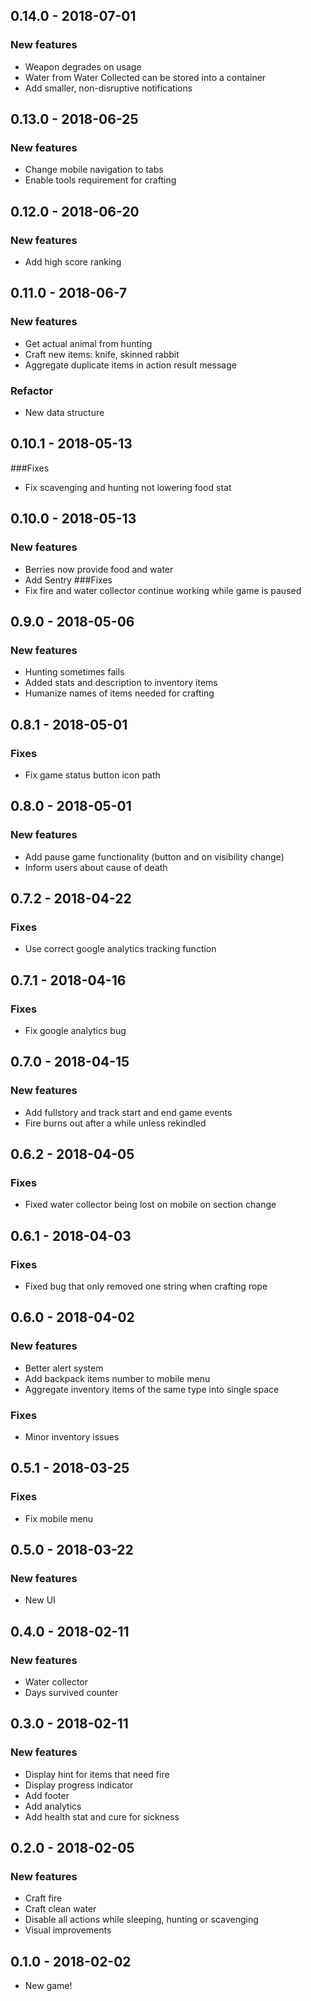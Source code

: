## 0.14.0 - 2018-07-01
### New features
- Weapon degrades on usage
- Water from Water Collected can be stored into a container
- Add smaller, non-disruptive notifications

## 0.13.0 - 2018-06-25
### New features
- Change mobile navigation to tabs
- Enable tools requirement for crafting

## 0.12.0 - 2018-06-20
### New features
- Add high score ranking

## 0.11.0 - 2018-06-7
### New features
- Get actual animal from hunting
- Craft new items: knife, skinned rabbit
- Aggregate duplicate items in action result message

### Refactor
- New data structure

## 0.10.1 - 2018-05-13
###Fixes
- Fix scavenging and hunting not lowering food stat

## 0.10.0 - 2018-05-13
### New features
- Berries now provide food and water
- Add Sentry
###Fixes
- Fix fire and water collector continue working while game is paused

## 0.9.0 - 2018-05-06
### New features
- Hunting sometimes fails
- Added stats and description to inventory items
- Humanize names of items needed for crafting

## 0.8.1 - 2018-05-01
### Fixes
- Fix game status button icon path

## 0.8.0 - 2018-05-01
### New features
- Add pause game functionality (button and on visibility change)
- Inform users about cause of death

## 0.7.2 - 2018-04-22
### Fixes
- Use correct google analytics tracking function

## 0.7.1 - 2018-04-16
### Fixes
- Fix google analytics bug

## 0.7.0 - 2018-04-15
### New features
- Add fullstory and track start and end game events
- Fire burns out after a while unless rekindled

## 0.6.2 - 2018-04-05
### Fixes
- Fixed water collector being lost on mobile on section change

## 0.6.1 - 2018-04-03
### Fixes
- Fixed bug that only removed one string when crafting rope

## 0.6.0 - 2018-04-02
### New features
- Better alert system
- Add backpack items number to mobile menu
- Aggregate inventory items of the same type into single space
### Fixes
- Minor inventory issues

## 0.5.1 - 2018-03-25
### Fixes
- Fix mobile menu

## 0.5.0 - 2018-03-22
### New features
- New UI

## 0.4.0 - 2018-02-11
### New features
- Water collector
- Days survived counter

## 0.3.0 - 2018-02-11
### New features
- Display hint for items that need fire
- Display progress indicator
- Add footer
- Add analytics
- Add health stat and cure for sickness

## 0.2.0 - 2018-02-05
### New features
- Craft fire
- Craft clean water
- Disable all actions while sleeping, hunting or scavenging
- Visual improvements

## 0.1.0 - 2018-02-02

- New game!

